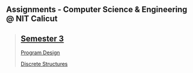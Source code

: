 ## Assignments - Computer Science & Engineering @ NIT Calicut

> ## [Semester 3](S3)
>
> [Program Design](S3/Program_Design)
>
> [Discrete Structures](S3/Discrete_Structures)
